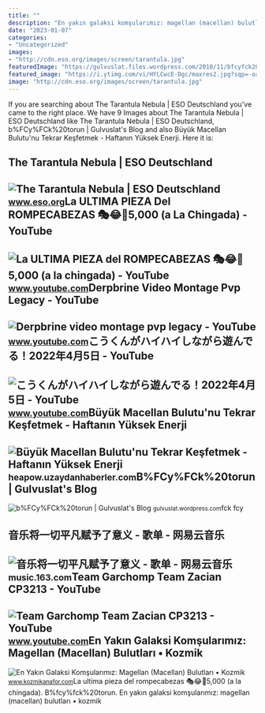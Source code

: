 ```yaml
---
title: ""
description: "En yakın galaksi komşularımız: magellan (macellan) bulutları • kozmik"
date: "2023-01-07"
categories:
- "Uncategorized"
images:
- "http://cdn.eso.org/images/screen/tarantula.jpg"
featuredImage: "https://gulvuslat.files.wordpress.com/2010/11/bfcyfck20torun.jpg"
featured_image: "https://i.ytimg.com/vi/HYLCwcE-Dgc/maxres2.jpg?sqp=-oaymwEoCIAKENAF8quKqQMcGADwAQH4AYwCgALgA4oCDAgAEAEYRSBHKGUwDw==&amp;rs=AOn4CLC_ulBvmvqa2cf2uT56Qfk3FCYaDA"
image: "http://cdn.eso.org/images/screen/tarantula.jpg"
---
```


If you are searching about The Tarantula Nebula | ESO Deutschland you've came to the right place. We have 9 Images about The Tarantula Nebula | ESO Deutschland like The Tarantula Nebula | ESO Deutschland, b%FCy%FCk%20torun | Gulvuslat's Blog and also Büyük Macellan Bulutu'nu Tekrar Keşfetmek - Haftanın Yüksek Enerji. Here it is:

The Tarantula Nebula | ESO Deutschland
--------------------------------------

 ![The Tarantula Nebula | ESO Deutschland](http://cdn.eso.org/images/screen/tarantula.jpg) <small>www.eso.org</small>La ULTIMA PIEZA Del ROMPECABEZAS 🎭😂🧘5,000 (a La Chingada) - YouTube
-------------------------------------------------------------------

 ![La ULTIMA PIEZA del ROMPECABEZAS 🎭😂🧘5,000 (a la chingada) - YouTube](https://i.ytimg.com/vi/KdZ3OosEZ6s/hq2.jpg?sqp=-oaymwEoCOADEOgC8quKqQMcGADwAQH4Ad4EgAK4CIoCDAgAEAEYZSBMKGMwDw==&rs=AOn4CLCfzFvJaPoNerKMbSKycXF-fCyaDA) <small>www.youtube.com</small>Derpbrine Video Montage Pvp Legacy - YouTube
--------------------------------------------

 ![Derpbrine video montage pvp legacy - YouTube](https://i.ytimg.com/vi/NWx1Wm37qfk/maxresdefault.jpg?sqp=-oaymwEmCIAKENAF8quKqQMa8AEB-AHUBoAC4AOKAgwIABABGEIgZSgxMA8=&rs=AOn4CLC5FCY0fcK1DmXCb_EuUbqvRA8nXw) <small>www.youtube.com</small>こうくんがハイハイしながら遊んでる！2022年4月5日 - YouTube
-------------------------------------

 ![こうくんがハイハイしながら遊んでる！2022年4月5日 - YouTube](https://i.ytimg.com/vi/H2fAEMesIjo/maxresdefault.jpg?sqp=-oaymwEmCIAKENAF8quKqQMa8AEB-AH-CYAC0AWKAgwIABABGGUgXyhTMA8=&rs=AOn4CLCJYSghky0o-ilndxvg6fCYAda1ug) <small>www.youtube.com</small>Büyük Macellan Bulutu'nu Tekrar Keşfetmek - Haftanın Yüksek Enerji
------------------------------------------------------------------

 ![Büyük Macellan Bulutu'nu Tekrar Keşfetmek - Haftanın Yüksek Enerji](https://heapow.uzaydanhaberler.com/wp-content/uploads/2020/07/5-temmuz.jpg) <small>heapow.uzaydanhaberler.com</small>B%FCy%FCk%20torun | Gulvuslat's Blog
------------------------------------

 ![b%FCy%FCk%20torun | Gulvuslat's Blog](https://gulvuslat.files.wordpress.com/2010/11/bfcyfck20torun.jpg) <small>gulvuslat.wordpress.com</small>fck fcy

音乐将一切平凡赋予了意义 - 歌单 - 网易云音乐
-------------------------

 ![音乐将一切平凡赋予了意义 - 歌单 - 网易云音乐](https://p1.music.126.net/fMDh_xjjE9E9AoSJCoKaUQ==/109951168756015262.jpg) <small>music.163.com</small>Team Garchomp Team Zacian CP3213 - YouTube
------------------------------------------

 ![Team Garchomp Team Zacian CP3213 - YouTube](https://i.ytimg.com/vi/HYLCwcE-Dgc/maxres2.jpg?sqp=-oaymwEoCIAKENAF8quKqQMcGADwAQH4AYwCgALgA4oCDAgAEAEYRSBHKGUwDw==&rs=AOn4CLC_ulBvmvqa2cf2uT56Qfk3FCYaDA) <small>www.youtube.com</small>En Yakın Galaksi Komşularımız: Magellan (Macellan) Bulutları • Kozmik
---------------------------------------------------------------------

 ![En Yakın Galaksi Komşularımız: Magellan (Macellan) Bulutları • Kozmik](https://www.kozmikanafor.com/wp-content/uploads/2015/03/55477LMC-768x438.jpg) <small>www.kozmikanafor.com</small>La ultima pieza del rompecabezas 🎭😂🧘5,000 (a la chingada). B%fcy%fck%20torun. En yakın galaksi komşularımız: magellan (macellan) bulutları • kozmik

